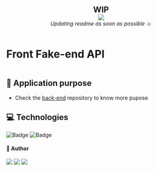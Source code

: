 <div  style="display:flex; flex-direction: column;align-items: center">
<h2 style="margin:0">WIP</h2>
<img style="" src="https://img.icons8.com/external-wanicon-lineal-color-wanicon/100/000000/external-warning-construction-wanicon-lineal-color-wanicon.png"/>
<i>Updating readme as soon as possible &#9786;</i> 
</div>

</br>

<div style="display:flex; align-items: center">
    <h1>Front Fake-end API</h1>
</div>

## :dart: Application purpose
* Check the [back-end](https://github.com/joseMarciano/fake-end-clean) repository to know more pupose
## :computer: Technologies

![Badge](https://img.shields.io/badge/TypeScript-007ACC?style=for-the-badge&logo=typescript&logoColor=white)
![Badge](https://img.shields.io/badge/React-NextJs-20232A?style=for-the-badge&logo=react&logoColor=61DAFB)

#### :man: Author
<div> 
  <a href="https://instagram.com/marcianojosepaulo" target="_blank"><img src="https://img.shields.io/badge/-Instagram-%23E4405F?style=for-the-badge&logo=instagram&logoColor=white" target="_blank"></a>
  <a href = "mailto:marcianojosepaulo@gmail.com"><img src="https://img.shields.io/badge/-Gmail-%23333?style=for-the-badge&logo=gmail&logoColor=white" target="_blank"></a>
  <a href="https://www.linkedin.com/in/marciano-josepaulo/" target="_blank"><img src="https://img.shields.io/badge/-LinkedIn-%230077B5?style=for-the-badge&logo=linkedin&logoColor=white" target="_blank"></a> 
 
</div>

